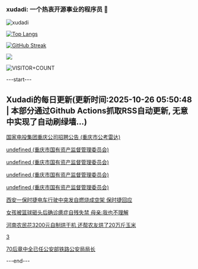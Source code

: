 ### xudadi: 一个热衷开源事业的程序员 👋

![xudadi](https://github-readme-stats-git-masterorgs-github-readme-stats-team.vercel.app/api?username=xudadi)

[![Top Langs](https://github-readme-stats.vercel.app/api/top-langs/?username=xudadi)](https://github.com/anuraghazra/github-readme-stats)

[![GitHub Streak](https://streak-stats.demolab.com?user=xudadi&locale=zh_Hans)](https://git.io/streak-stats)

![](https://raw.githubusercontent.com/xudadi/xudadi/main/assets/github-contribution-grid-snake.svg)

![VISITOR+COUNT](https://komarev.com/ghpvc/?username=xudadi&label=VISITOR+COUNT)


---start---

## Xudadi的每日更新(更新时间:2025-10-26 05:50:48 | 本部分通过Github Actions抓取RSS自动更新, 无意中实现了自动刷绿墙...)

[国家电投集团重庆公司招聘公告 (重庆市公考雷达)](https://www.gongkaoleida.com/article/2663257)

[undefined (重庆市国有资产监督管理委员会)](https://dadilab.github.io/feeds/all.xml)

[undefined (重庆市国有资产监督管理委员会)](https://dadilab.github.io/feeds/all.xml)

[undefined (重庆市国有资产监督管理委员会)](https://dadilab.github.io/feeds/all.xml)

[undefined (重庆市国有资产监督管理委员会)](https://dadilab.github.io/feeds/all.xml)

[西安一保时捷电车行驶中突发自燃烧成空架 保时捷回应](https://m.163.com/news/article/KCNLPN1G053469LG.html)

[女孩被篮球砸头后确诊癔症自残失禁 母亲:我也不理解](https://m.163.com/news/article/KCNLGQI800019B3E.html)

[河南农民花3200元自制烘干机 还帮农友烘了20万斤玉米](https://m.163.com/news/article/KCLV2IR7053469LG.html)

[3](https://m.163.com/touch/news/sub/domestic)

[70后章中全已任公安部铁路公安局局长](https://m.163.com/news/article/KCNEHFNS053469LG.html)

---end---
